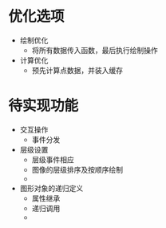 # 优化选项
- 绘制优化  
  - 将所有数据传入函数，最后执行绘制操作
- 计算优化
  - 预先计算点数据，并装入缓存

# 待实现功能
-  交互操作
   -  事件分发
- 层级设置
  - 层级事件相应
  - 图像的层级排序及按顺序绘制
  - 
- 图形对象的递归定义
  - 属性继承
  - 递归调用
  - 